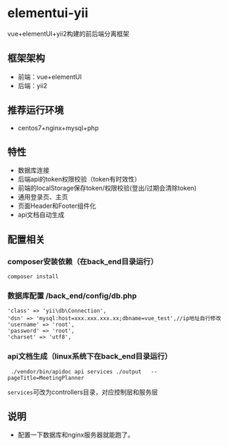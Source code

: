 # elementui-yii
vue+elementUI+yii2构建的前后端分离框架

## 框架架构
- 前端：vue+elementUI
- 后端：yii2

## 推荐运行环境
- centos7+nginx+mysql+php

## 特性

- 数据库连接
- 后端api的token权限校验（token有时效性）
- 前端的localStorage保存token/权限校验(登出/过期会清除token)
- 通用登录页、主页
- 页面Header和Footer组件化
- api文档自动生成

## 配置相关

### composer安装依赖（在back_end目录运行）
```
composer install
```

### 数据库配置 /back_end/config/db.php

```
'class' => 'yii\db\Connection',
'dsn' => 'mysql:host=xxx.xxx.xxx.xx;dbname=vue_test',//ip地址自行修改
'username' => 'root',
'password' => 'root',
'charset' => 'utf8',
```


### api文档生成（linux系统下在back_end目录运行）
```
 ./vendor/bin/apidoc api services ./output   --pageTitle=MeetingPlanner
```
`services`可改为controllers目录，对应控制层和服务层

## 说明

- 配置一下数据库和nginx服务器就能跑了。
